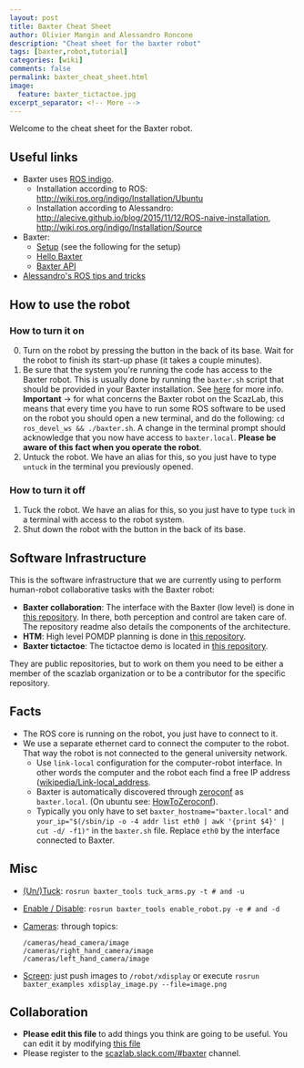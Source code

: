 ```yaml
---
layout: post
title: Baxter Cheat Sheet
author: Olivier Mangin and Alessandro Roncone
description: "Cheat sheet for the baxter robot"
tags: [baxter,robot,tutorial]
categories: [wiki]
comments: false
permalink: baxter_cheat_sheet.html
image:
  feature: baxter_tictactoe.jpg
excerpt_separator: <!-- More -->
---
```


Welcome to the cheat sheet for the Baxter robot.

## Useful links

- Baxter uses [ROS indigo](http://wiki.ros.org/indigo).
  - Installation according to ROS: <http://wiki.ros.org/indigo/Installation/Ubuntu>
  - Installation according to Alessandro: <http://alecive.github.io/blog/2015/11/12/ROS-naive-installation>, <http://wiki.ros.org/indigo/Installation/Source>
- Baxter:
  - [Setup](http://sdk.rethinkrobotics.com/wiki/Workstation_Setup) (see the following for the setup)
  - [Hello Baxter](http://sdk.rethinkrobotics.com/wiki/Hello_Baxter)
  - [Baxter API](http://sdk.rethinkrobotics.com/wiki/API_Reference)
- [Alessandro's ROS tips and tricks](http://alecive.github.io/blog/2016/02/08/ROS-concepts/)

<!-- More -->

## How to use the robot

### How to turn it on

 0. Turn on the robot by pressing the button in the back of its base. Wait for the robot to finish its start-up phase (it takes a couple minutes).
 1. Be sure that the system you're running the code has access to the Baxter robot. This is usually done by running the `baxter.sh` script that should be provided in your Baxter installation. See [here](http://sdk.rethinkrobotics.com/wiki/Hello_Baxter#Source_ROS_Environment_Setup_Script) for more info. **Important** → for what concerns the Baxter robot on the ScazLab, this means that every time you have to run some ROS software to be used on the robot you should open a new terminal, and do the following: ` cd ros_devel_ws && ./baxter.sh `. A change in the terminal prompt should acknowledge that you now have access to `baxter.local`. __Please be aware of this fact when you operate the robot__.
 2. Untuck the robot. We have an alias for this, so you just have to type `untuck` in the terminal you previously opened.

### How to turn it off

 1. Tuck the robot. We have an alias for this, so you just have to type `tuck` in a terminal with access to the robot system.
 2. Shut down the robot with the button in the back of its base.

## Software Infrastructure

This is the software infrastructure that we are currently using to perform human-robot collaborative tasks with the Baxter robot:

- **Baxter collaboration**: The interface with the Baxter (low level) is done in [this repository](https://github.com/scazlab/baxter_collaboration). In there, both perception and control are taken care of. The repository readme also details the components of the architecture.
- **HTM**: High level POMDP planning is done in [this repository](https://github.com/scazlab/htm).
- **Baxter tictactoe**: The tictactoe demo is located in [this repository](https://github.com/ScazLab/baxter_tictactoe).

They are public repositories, but to work on them you need to be either a member of the scazlab organization or to be a contributor for the specific repository.

## Facts

- The ROS core is running on the robot, you just have to connect to it.
- We use a separate ethernet card to connect the computer to the robot. That way the robot is not connected to the general university network.
  - Use `link-local` configuration for the computer-robot interface. In other words the computer and the robot each find a free IP address ([wikipedia/Link-local_address](https://en.wikipedia.org/wiki/Link-local_address).
  - Baxter is automatically discovered through [zeroconf](https://en.wikipedia.org/wiki/Zero-configuration_networking) as `baxter.local`. (On ubuntu see: [HowToZeroconf](https://help.ubuntu.com/community/HowToZeroconf)).
  - Typically you only have to set `baxter_hostname="baxter.local"` and `your_ip="$(/sbin/ip -o -4 addr list eth0 | awk '{print $4}' | cut -d/ -f1)"` in the `baxter.sh` file. Replace `eth0` by the interface connected to Baxter.

## Misc

- [(Un/)Tuck](https://github.com/RethinkRobotics/sdk-docs/wiki/Tuck-Arms-Example): `rosrun baxter_tools tuck_arms.py -t # and -u`

- [Enable / Disable](http://sdk.rethinkrobotics.com/wiki/Enable_Robot_Tool): `rosrun baxter_tools enable_robot.py -e # and -d`

- [Cameras](http://sdk.rethinkrobotics.com/wiki/API_Reference#Cameras): through topics:

  ~~~
  /cameras/head_camera/image
  /cameras/right_hand_camera/image
  /cameras/left_hand_camera/image
  ~~~

- [Screen](http://sdk.rethinkrobotics.com/wiki/API_Reference#Screen_.28xdisplay.29): just push images to `/robot/xdisplay` or execute
  `rosrun baxter_examples xdisplay_image.py --file=image.png`

## Collaboration

- **Please edit this file** to add things you think are going to be useful. You can edit it by modifying [this file](https://github.com/ScazLab/ScazLab.github.io/blob/master/_posts/2015-02-19-Baxter-cheat-sheet.md)
- Please register to the [scazlab.slack.com/#baxter](https://scazlab.slack.com/messages/baxter/) channel.
